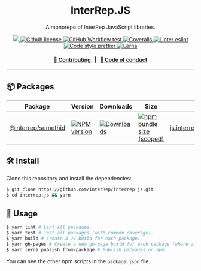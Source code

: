 <p align="center">
    <h1 align="center">
        InterRep.JS
    </h1>
    <p align="center">A monorepo of InterRep JavaScript libraries.</p>
</p>

<p align="center">
    <a href="https://github.com/InterRep">
        <img src="https://img.shields.io/badge/project-InterRep-blue.svg?style=flat-square">
    </a>
    <a href="https://github.com/interrep/interrep.js/blob/main/LICENSE">
        <img alt="Github license" src="https://img.shields.io/github/license/interrep/interrep.js.svg?style=flat-square">
    </a>
    <a href="https://github.com/interrep/interrep.js/actions?query=workflow%3Atest">
        <img alt="GitHub Workflow test" src="https://img.shields.io/github/workflow/status/interrep/interrep.js/test?label=test&style=flat-square&logo=github">
    </a>
    <a href="https://coveralls.io/github/InterRep/interrep.js">
        <img alt="Coveralls" src="https://img.shields.io/coveralls/github/InterRep/interrep.js?style=flat-square&logo=coveralls">
    </a>
    <a href="https://eslint.org/">
        <img alt="Linter eslint" src="https://img.shields.io/badge/linter-eslint-8080f2?style=flat-square&logo=eslint">
    </a>
    <a href="https://prettier.io/">
        <img alt="Code style prettier" src="https://img.shields.io/badge/code%20style-prettier-f8bc45?style=flat-square&logo=prettier">
    </a>
    <a href="https://lerna.js.org/">
        <img alt="Lerna" src="https://img.shields.io/badge/maintained%20with-lerna-8f6899.svg?style=flat-square">
    </a>
</p>

<div align="center">
    <h4>
        <a href="https://docs.interrep.link/contributing">
            👥 Contributing
        </a>
        <span>&nbsp;&nbsp;|&nbsp;&nbsp;</span>
        <a href="https://docs.interrep.link/code-of-conduct">
            🤝 Code of conduct
        </a>
    </h4>
</div>

___

## 📦 Packages

<table>
  <th>Package</th>
  <th>Version</th>
  <th>Downloads</th>
  <th>Size</th>
  <th>Demo</th>
  <tbody>
    <tr>
      <td>
        <a href="https://github.com/InterRep/interrep.js/tree/main/packages/semethid">
          @interrep/semethid
        </a>
      </td>
      <td>
        <!-- NPM version -->
        <a href="https://npmjs.org/package/@interrep/semethid">
          <img src="https://img.shields.io/npm/v/@interrep/semethid.svg?style=flat-square" alt="NPM version" />
        </a>
      </td>
      <td>
        <!-- Downloads -->
        <a href="https://npmjs.org/package/@interrep/semethid">
          <img src="https://img.shields.io/npm/dm/@interrep/semethid.svg?style=flat-square" alt="Downloads" />
        </a>
      </td>
      <td>
        <!-- Size -->
        <a href="https://bundlephobia.com/package/@interrep/semethid">
          <img src="https://img.shields.io/bundlephobia/minzip/@interrep/semethid" alt="npm bundle size (scoped)" />
        </a>
      </td>
      <td>
        <!-- Demo -->
        <a href="https://js.interrep.link/semethid/">
            js.interrep.link/semethid
        </a>
      </td>
    </tr>
  <tbody>
</table>

## 🛠 Install

Clone this repository and install the dependencies:

```bash
$ git clone https://github.com/InterRep/interrep.js.git
$ cd interrep.js && yarn
```

## 📜 Usage

```bash
$ yarn lint # Lint all packages.
$ yarn test # Test all packages (with common coverage).
$ yarn build # Create a JS build for each package.
$ yarn gh-pages # Create a new gh-page build for each package (where a demo exists).
$ yarn lerna publish from-package # Publish packages on npm.
```

You can see the other npm scripts in the `package.json` file.
